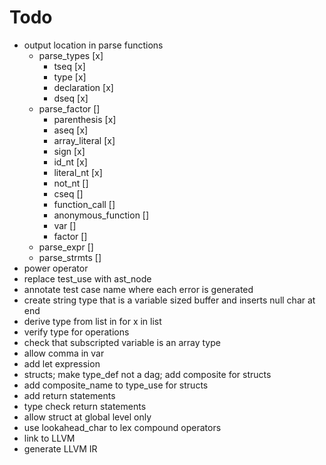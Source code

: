# Todo
* output location in parse functions
  * parse_types [x]
    * tseq [x]
    * type [x]
    * declaration [x]
    * dseq [x]
  * parse_factor []
    * parenthesis [x]
    * aseq [x]
    * array_literal [x]
    * sign [x]
    * id_nt [x]
    * literal_nt [x]
    * not_nt []
    * cseq []
    * function_call []
    * anonymous_function []
    * var []
    * factor []
  * parse_expr []
  * parse_strmts []
* power operator
* replace test_use with ast_node
* annotate test case name where each error is generated
* create string type that is a variable sized buffer and inserts null char at end
* derive type from list in for x in list
* verify type for operations
* check that subscripted variable is an array type
* allow comma in var
* add let expression
* structs; make type_def not a dag; add composite for structs
* add composite_name to type_use for structs
* add return statements
* type check return statements
* allow struct at global level only
* use lookahead_char to lex compound operators
* link to LLVM
* generate LLVM IR